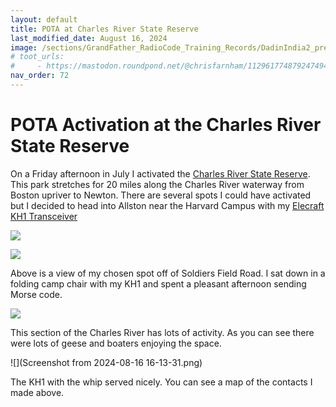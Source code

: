 ```yaml
---
layout: default
title: POTA at Charles River State Reserve
last_modified_date: August 16, 2024
image: /sections/GrandFather_RadioCode_Training_Records/DadinIndia2_preview.jpg
# toot_urls:
#     - https://mastodon.roundpond.net/@chrisfarnham/112961774879247494
nav_order: 72
---
```


# POTA Activation at the Charles River State Reserve

On a Friday afternoon in July I activated the [Charles River State Reserve](https://www.mass.gov/locations/charles-river-reservation). This park
stretches for 20 miles along the Charles River waterway from Boston upriver to Newton. There are several spots I could have activated but I decided to 
head into Allston near the Harvard Campus with my [Elecraft KH1 Transceiver](https://elecraft.com/products/kh1-transceiver)

![](PXL_20240713_200101224.jpg)

![](PXL_20240713_201514704.jpg)

Above is a view of my chosen spot off of Soldiers Field Road. I sat down in a folding camp chair with my KH1 and spent a pleasant afternoon sending Morse code.

![](PXL_20240713_192129870.jpg)

This section of the Charles River has lots of activity. As you can see there were  lots of geese and boaters enjoying the space.

![](Screenshot from 2024-08-16 16-13-31.png)

The KH1 with the whip served nicely. You can see a map of the contacts I made above.
